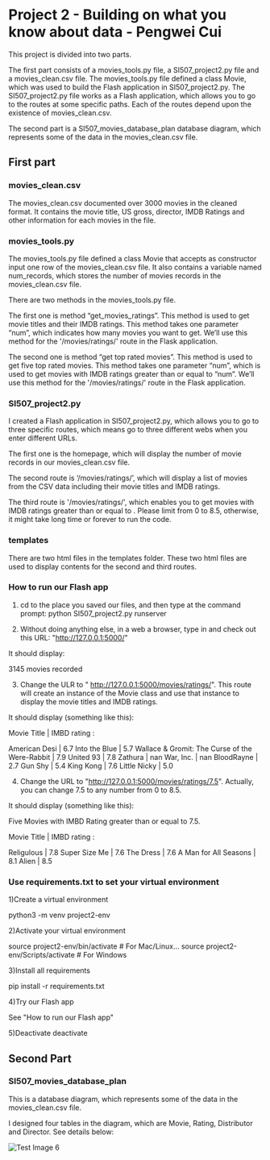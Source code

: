 # Project 2 -  Building on what you know about data - Pengwei Cui

This project is divided into two parts. 

The first part consists of a movies_tools.py file, a SI507_project2.py file and a movies_clean.csv file. The movies_tools.py file defined a class Movie, which was used to build the Flash application in SI507_project2.py. The SI507_project2.py file works as a Flash application, which allows you to go to the routes at some specific paths. Each of the routes depend upon the existence of movies_clean.csv.

The second part is a SI507_movies_database_plan database diagram, which represents some of the data in the movies_clean.csv file.

## First part 

### movies_clean.csv

The movies_clean.csv documented over 3000 movies in the cleaned format. It contains the movie title, US gross, director, IMDB Ratings and other information for each movies in the file.

### movies_tools.py

The movies_tools.py file defined a class Movie that accepts as constructor input one row of the movies_clean.csv file. It also contains a variable named num_records, which stores the number of movies records in the movies_clean.csv file. 

There are two methods in the movies_tools.py file.  

The first one is method “get_movies_ratings”. This method is used to get movie titles and their IMDB ratings. This method takes one parameter “num”, which indicates how many movies you want to get. We’ll use this method for the '/movies/ratings/' route in the Flask application. 

The second one is  method “get top rated movies”. This method is used to get five top rated movies. This method takes one parameter “num”, which is used to get movies with IMDB ratings greater than or equal to “num”. We’ll use this method for the '/movies/ratings/<rating>' route in the Flask application.



### SI507_project2.py

I created a Flash application in SI507_project2.py, which allows you to go to three specific routes, which means go to three different webs when you enter different URLs.

The first one is the homepage, which will display the number of movie records in our movies_clean.csv file. 

The second route is ‘/movies/ratings/’,  which will display a list of movies from the CSV data including their movie titles and IMDB ratings.

The third route is '/movies/ratings/<rating>', which enables you to get movies with IMDB ratings greater than or equal to <rating>. Please limit <rating> from 0 to 8.5, otherwise, it might take long time or forever to run the code.

### templates
There are two html files in the templates folder. These two html files are used to display contents for the second and third routes.


### How to run our Flash app

1) cd to the place you saved our files, and then type at the command prompt:
python SI507_project2.py runserver

2) Without doing anything else, in a web a browser, type in and check out this URL: "http://127.0.0.1:5000/" 

It should display:

3145 movies recorded



3) Change the ULR to " http://127.0.0.1:5000/movies/ratings/". This route will create an instance of the Movie class and use that instance to display the movie titles and IMDB ratings.

It should display (something like this):

Movie Title | IMBD rating :

American Desi | 6.7
Into the Blue | 5.7
Wallace & Gromit: The Curse of the Were-Rabbit | 7.9
United 93 | 7.8
Zathura | nan
War, Inc. | nan
BloodRayne | 2.7
Gun Shy | 5.4
King Kong | 7.6
Little Nicky | 5.0

 
4) Change the URL to "http://127.0.0.1:5000/movies/ratings/7.5". Actually, you can change 7.5 to any number from 0 to 8.5. 

It should display (something like this):

Five Movies with IMBD Rating greater than or equal to  7.5.



Movie Title | IMBD rating :


Religulous | 7.8
Super Size Me | 7.6
The Dress | 7.6
A Man for All Seasons | 8.1
Alien | 8.5

### Use requirements.txt to set your virtual environment

1)Create a virtual environment

python3 -m venv project2-env

2)Activate your virtual environment


source project2-env/bin/activate    # For Mac/Linux...
source project2-env/Scripts/activate    # For Windows

3)Install all requirements

pip install -r requirements.txt


4)Try our Flash app

See "How to run our Flash app"

5)Deactivate
deactivate

## Second Part

### SI507_movies_database_plan

This is a database diagram, which represents some of the data in the movies_clean.csv file.

I designed four tables in the diagram, which are Movie, Rating, Distributor and Director.
See details below:

![Test Image 6](https://github.com/lukecui95/SI507_Project2_cpengwei/blob/master/SI507_movies_database_plan.png)

